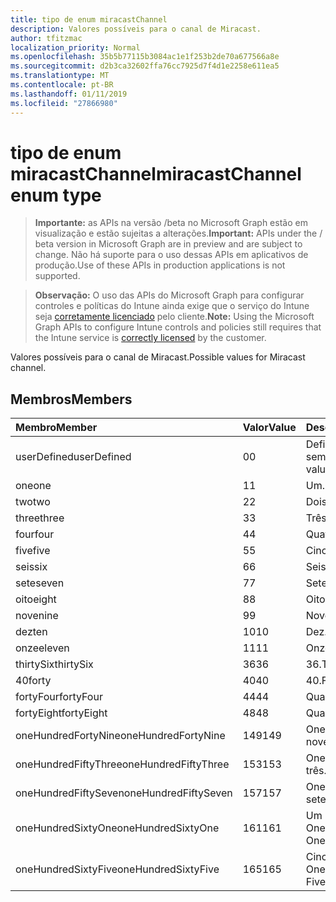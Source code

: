 ```yaml
---
title: tipo de enum miracastChannel
description: Valores possíveis para o canal de Miracast.
author: tfitzmac
localization_priority: Normal
ms.openlocfilehash: 35b5b77115b3084ac1e1f253b2de70a677566a8e
ms.sourcegitcommit: d2b3ca32602ffa76cc7925d7f4d1e2258e611ea5
ms.translationtype: MT
ms.contentlocale: pt-BR
ms.lasthandoff: 01/11/2019
ms.locfileid: "27866980"
---
```

# <a name="miracastchannel-enum-type"></a><span data-ttu-id="477ec-103">tipo de enum miracastChannel</span><span class="sxs-lookup"><span data-stu-id="477ec-103">miracastChannel enum type</span></span>

> <span data-ttu-id="477ec-104">**Importante:** as APIs na versão /beta no Microsoft Graph estão em visualização e estão sujeitas a alterações.</span><span class="sxs-lookup"><span data-stu-id="477ec-104">**Important:** APIs under the / beta version in Microsoft Graph are in preview and are subject to change.</span></span> <span data-ttu-id="477ec-105">Não há suporte para o uso dessas APIs em aplicativos de produção.</span><span class="sxs-lookup"><span data-stu-id="477ec-105">Use of these APIs in production applications is not supported.</span></span>

> <span data-ttu-id="477ec-106">**Observação:** O uso das APIs do Microsoft Graph para configurar controles e políticas do Intune ainda exige que o serviço do Intune seja [corretamente licenciado](https://go.microsoft.com/fwlink/?linkid=839381) pelo cliente.</span><span class="sxs-lookup"><span data-stu-id="477ec-106">**Note:** Using the Microsoft Graph APIs to configure Intune controls and policies still requires that the Intune service is [correctly licensed](https://go.microsoft.com/fwlink/?linkid=839381) by the customer.</span></span>

<span data-ttu-id="477ec-107">Valores possíveis para o canal de Miracast.</span><span class="sxs-lookup"><span data-stu-id="477ec-107">Possible values for Miracast channel.</span></span>
## <a name="members"></a><span data-ttu-id="477ec-108">Membros</span><span class="sxs-lookup"><span data-stu-id="477ec-108">Members</span></span>
|<span data-ttu-id="477ec-109">Membro</span><span class="sxs-lookup"><span data-stu-id="477ec-109">Member</span></span>|<span data-ttu-id="477ec-110">Valor</span><span class="sxs-lookup"><span data-stu-id="477ec-110">Value</span></span>|<span data-ttu-id="477ec-111">Descrição</span><span class="sxs-lookup"><span data-stu-id="477ec-111">Description</span></span>|
|:---|:---|:---|
|<span data-ttu-id="477ec-112">userDefined</span><span class="sxs-lookup"><span data-stu-id="477ec-112">userDefined</span></span>|<span data-ttu-id="477ec-113">0</span><span class="sxs-lookup"><span data-stu-id="477ec-113">0</span></span>|<span data-ttu-id="477ec-114">Definido pelo usuário, valor padrão, sem intenção.</span><span class="sxs-lookup"><span data-stu-id="477ec-114">User Defined, default value, no intent.</span></span>|
|<span data-ttu-id="477ec-115">one</span><span class="sxs-lookup"><span data-stu-id="477ec-115">one</span></span>|<span data-ttu-id="477ec-116">1</span><span class="sxs-lookup"><span data-stu-id="477ec-116">1</span></span>|<span data-ttu-id="477ec-117">Um.</span><span class="sxs-lookup"><span data-stu-id="477ec-117">One.</span></span>|
|<span data-ttu-id="477ec-118">two</span><span class="sxs-lookup"><span data-stu-id="477ec-118">two</span></span>|<span data-ttu-id="477ec-119">2</span><span class="sxs-lookup"><span data-stu-id="477ec-119">2</span></span>|<span data-ttu-id="477ec-120">Dois.</span><span class="sxs-lookup"><span data-stu-id="477ec-120">Two.</span></span>|
|<span data-ttu-id="477ec-121">three</span><span class="sxs-lookup"><span data-stu-id="477ec-121">three</span></span>|<span data-ttu-id="477ec-122">3</span><span class="sxs-lookup"><span data-stu-id="477ec-122">3</span></span>|<span data-ttu-id="477ec-123">Três.</span><span class="sxs-lookup"><span data-stu-id="477ec-123">Three.</span></span>|
|<span data-ttu-id="477ec-124">four</span><span class="sxs-lookup"><span data-stu-id="477ec-124">four</span></span>|<span data-ttu-id="477ec-125">4</span><span class="sxs-lookup"><span data-stu-id="477ec-125">4</span></span>|<span data-ttu-id="477ec-126">Quatro.</span><span class="sxs-lookup"><span data-stu-id="477ec-126">Four.</span></span>|
|<span data-ttu-id="477ec-127">five</span><span class="sxs-lookup"><span data-stu-id="477ec-127">five</span></span>|<span data-ttu-id="477ec-128">5</span><span class="sxs-lookup"><span data-stu-id="477ec-128">5</span></span>|<span data-ttu-id="477ec-129">Cinco.</span><span class="sxs-lookup"><span data-stu-id="477ec-129">Five.</span></span>|
|<span data-ttu-id="477ec-130">seis</span><span class="sxs-lookup"><span data-stu-id="477ec-130">six</span></span>|<span data-ttu-id="477ec-131">6</span><span class="sxs-lookup"><span data-stu-id="477ec-131">6</span></span>|<span data-ttu-id="477ec-132">Seis.</span><span class="sxs-lookup"><span data-stu-id="477ec-132">Six.</span></span>|
|<span data-ttu-id="477ec-133">sete</span><span class="sxs-lookup"><span data-stu-id="477ec-133">seven</span></span>|<span data-ttu-id="477ec-134">7</span><span class="sxs-lookup"><span data-stu-id="477ec-134">7</span></span>|<span data-ttu-id="477ec-135">Sete.</span><span class="sxs-lookup"><span data-stu-id="477ec-135">Seven.</span></span>|
|<span data-ttu-id="477ec-136">oito</span><span class="sxs-lookup"><span data-stu-id="477ec-136">eight</span></span>|<span data-ttu-id="477ec-137">8</span><span class="sxs-lookup"><span data-stu-id="477ec-137">8</span></span>|<span data-ttu-id="477ec-138">Oito.</span><span class="sxs-lookup"><span data-stu-id="477ec-138">Eight.</span></span>|
|<span data-ttu-id="477ec-139">nove</span><span class="sxs-lookup"><span data-stu-id="477ec-139">nine</span></span>|<span data-ttu-id="477ec-140">9</span><span class="sxs-lookup"><span data-stu-id="477ec-140">9</span></span>|<span data-ttu-id="477ec-141">Nove.</span><span class="sxs-lookup"><span data-stu-id="477ec-141">Nine.</span></span>|
|<span data-ttu-id="477ec-142">dez</span><span class="sxs-lookup"><span data-stu-id="477ec-142">ten</span></span>|<span data-ttu-id="477ec-143">10</span><span class="sxs-lookup"><span data-stu-id="477ec-143">10</span></span>|<span data-ttu-id="477ec-144">Dez.</span><span class="sxs-lookup"><span data-stu-id="477ec-144">Ten.</span></span>|
|<span data-ttu-id="477ec-145">onze</span><span class="sxs-lookup"><span data-stu-id="477ec-145">eleven</span></span>|<span data-ttu-id="477ec-146">11</span><span class="sxs-lookup"><span data-stu-id="477ec-146">11</span></span>|<span data-ttu-id="477ec-147">Onze.</span><span class="sxs-lookup"><span data-stu-id="477ec-147">Eleven.</span></span>|
|<span data-ttu-id="477ec-148">thirtySix</span><span class="sxs-lookup"><span data-stu-id="477ec-148">thirtySix</span></span>|<span data-ttu-id="477ec-149">36</span><span class="sxs-lookup"><span data-stu-id="477ec-149">36</span></span>|<span data-ttu-id="477ec-150">36.</span><span class="sxs-lookup"><span data-stu-id="477ec-150">Thirty-Six.</span></span>|
|<span data-ttu-id="477ec-151">40</span><span class="sxs-lookup"><span data-stu-id="477ec-151">forty</span></span>|<span data-ttu-id="477ec-152">40</span><span class="sxs-lookup"><span data-stu-id="477ec-152">40</span></span>|<span data-ttu-id="477ec-153">40.</span><span class="sxs-lookup"><span data-stu-id="477ec-153">Forty.</span></span>|
|<span data-ttu-id="477ec-154">fortyFour</span><span class="sxs-lookup"><span data-stu-id="477ec-154">fortyFour</span></span>|<span data-ttu-id="477ec-155">44</span><span class="sxs-lookup"><span data-stu-id="477ec-155">44</span></span>|<span data-ttu-id="477ec-156">Quarenta e quatro.</span><span class="sxs-lookup"><span data-stu-id="477ec-156">Forty-Four.</span></span>|
|<span data-ttu-id="477ec-157">fortyEight</span><span class="sxs-lookup"><span data-stu-id="477ec-157">fortyEight</span></span>|<span data-ttu-id="477ec-158">48</span><span class="sxs-lookup"><span data-stu-id="477ec-158">48</span></span>|<span data-ttu-id="477ec-159">Quarenta e oito.</span><span class="sxs-lookup"><span data-stu-id="477ec-159">Forty-Eight.</span></span>|
|<span data-ttu-id="477ec-160">oneHundredFortyNine</span><span class="sxs-lookup"><span data-stu-id="477ec-160">oneHundredFortyNine</span></span>|<span data-ttu-id="477ec-161">149</span><span class="sxs-lookup"><span data-stu-id="477ec-161">149</span></span>|<span data-ttu-id="477ec-162">OneHundredForty e nove.</span><span class="sxs-lookup"><span data-stu-id="477ec-162">OneHundredForty-Nine.</span></span>|
|<span data-ttu-id="477ec-163">oneHundredFiftyThree</span><span class="sxs-lookup"><span data-stu-id="477ec-163">oneHundredFiftyThree</span></span>|<span data-ttu-id="477ec-164">153</span><span class="sxs-lookup"><span data-stu-id="477ec-164">153</span></span>|<span data-ttu-id="477ec-165">OneHundredFifty-três.</span><span class="sxs-lookup"><span data-stu-id="477ec-165">OneHundredFifty-Three.</span></span>|
|<span data-ttu-id="477ec-166">oneHundredFiftySeven</span><span class="sxs-lookup"><span data-stu-id="477ec-166">oneHundredFiftySeven</span></span>|<span data-ttu-id="477ec-167">157</span><span class="sxs-lookup"><span data-stu-id="477ec-167">157</span></span>|<span data-ttu-id="477ec-168">OneHundredFifty-sete.</span><span class="sxs-lookup"><span data-stu-id="477ec-168">OneHundredFifty-Seven.</span></span>|
|<span data-ttu-id="477ec-169">oneHundredSixtyOne</span><span class="sxs-lookup"><span data-stu-id="477ec-169">oneHundredSixtyOne</span></span>|<span data-ttu-id="477ec-170">161</span><span class="sxs-lookup"><span data-stu-id="477ec-170">161</span></span>|<span data-ttu-id="477ec-171">Um OneHundredSixty.</span><span class="sxs-lookup"><span data-stu-id="477ec-171">OneHundredSixty-One.</span></span>|
|<span data-ttu-id="477ec-172">oneHundredSixtyFive</span><span class="sxs-lookup"><span data-stu-id="477ec-172">oneHundredSixtyFive</span></span>|<span data-ttu-id="477ec-173">165</span><span class="sxs-lookup"><span data-stu-id="477ec-173">165</span></span>|<span data-ttu-id="477ec-174">Cinco OneHundredSixty.</span><span class="sxs-lookup"><span data-stu-id="477ec-174">OneHundredSixty-Five.</span></span>|





